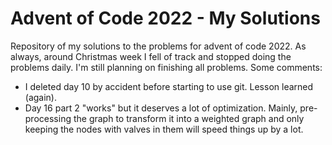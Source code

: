 # Advent of Code 2022 - My Solutions

Repository of my solutions to the problems for advent of code 2022. As always, around Christmas week I fell of track and stopped doing the problems daily. I'm still planning on finishing all problems. Some comments:
- I deleted day 10 by accident before starting to use git. Lesson learned (again).
- Day 16 part 2 "works" but it deserves a lot of optimization. Mainly, pre-processing the graph to transform it into a weighted graph and only keeping the nodes with valves in them will speed things up by a lot.
